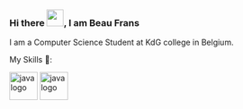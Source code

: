 ### Hi there <img src="https://raw.githubusercontent.com/MartinHeinz/MartinHeinz/master/wave.gif" width="30px">, I am Beau Frans

I am a Computer Science Student at KdG college in Belgium.

My Skills 💬:

 <img src="https://cdn.worldvectorlogo.com/logos/java-4.svg" alt="java logo" width="50" height="50"> <img src="https://cdn.worldvectorlogo.com/logos/logo-javascript.svg" alt="java logo" width="50" height="50">

<!--
**BeauFrans/BeauFrans** is a ✨ _special_ ✨ repository because its `README.md` (this file) appears on your GitHub profile.

Here are some ideas to get you started:

- 🔭 I’m currently working on ...
- 🌱 I’m currently learning ...
- 👯 I’m looking to collaborate on ...
- 🤔 I’m looking for help with ...
- 💬 Ask me about ...
- 📫 How to reach me: ...
- 😄 Pronouns: ...
- ⚡ Fun fact: ...
-->
